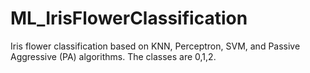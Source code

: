 # ML_IrisFlowerClassification
Iris flower classification based on KNN, Perceptron, SVM, and Passive Aggressive (PA) algorithms.
The classes are 0,1,2.

